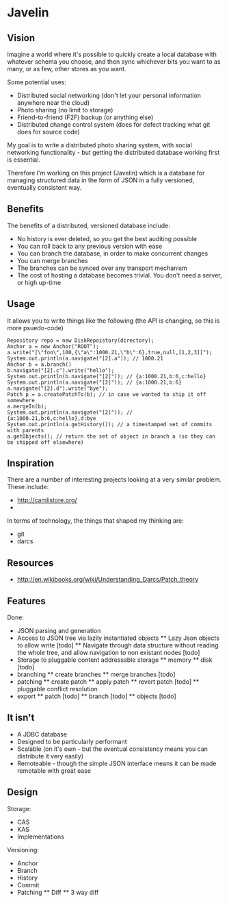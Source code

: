Javelin
=======

Vision
------

Imagine a world where it's possible to quickly create a local database with whatever schema you choose, and then sync 
whichever bits you want to as many, or as few, other stores as you want.

Some potential uses:

* Distributed social networking (don't let your personal information anywhere near the cloud)
* Photo sharing (no limit to storage)
* Friend-to-friend (F2F) backup (or anything else)
* Distributed change control system (does for defect tracking what git does for source code)

My goal is to write a distributed photo sharing system, with social networking functionality - but getting the distributed 
database working first is essential. 

Therefore I'm working on this project (Javelin) which is a database for managing structured data in the form of JSON 
in a fully versioned, eventually consistent way.

Benefits
--------

The benefits of a distributed, versioned database include:

* No history is ever deleted, so you get the best auditing possible
* You can roll back to any previous version with ease
* You can branch the database, in order to make concurrent changes
* You can merge branches 
* The branches can be synced over any transport mechanism
* The cost of hosting a database becomes trivial. You don't need a server, or high up-time

Usage
------

It allows you to write things like the following (the API is changing, so this is more psuedo-code)

    Repository repo = new DiskRepoistory(directory);
    Anchor a = new Anchor("ROOT");
    a.write("[\"foo\",100,{\"a\":1000.21,\"b\":6},true,null,[1,2,3]]");
    System.out.println(a.navigate("[2].a")); // 1000.21
    Anchor b = a.branch()
    b.navigate("[2].c").write("hello");
    System.out.println(b.navigate("[2]")); // {a:1000.21,b:6,c:hello}
	System.out.println(a.navigate("[2]")); // {a:1000.21,b:6}
	a.navigate("[2].d").write("bye");
    Patch p = a.createPatchTo(b); // in case we wanted to ship it off somewhere
    a.mergeIn(b);
    System.out.println(a.navigate("[2]")); // {a:1000.21,b:6,c:hello},d:bye   
    System.out.println(a.getHistory()); // a timestamped set of commits with parents
    a.getObjects(); // return the set of object in branch a (so they can be shipped off elsewhere)
    
Inspiration
-----------

There are a number of interesting projects looking at a very similar problem. These include:

* http://camlistore.org/
* <need to look these up>

In terms of technology, the things that shaped my thinking are:

* git
* darcs


Resources
---------

* http://en.wikibooks.org/wiki/Understanding_Darcs/Patch_theory
    
Features
--------

Done:

* JSON parsing and generation
* Access to JSON tree via lazily instantiated objects
** Lazy Json objects to allow write [todo]
** Navigate through data structure without reading the whole tree, and allow navigation to non existant nodes [todo]
* Storage to pluggable content addressable storage
** memory 
** disk [todo]
* branching
** create branches
** merge branches [todo]
* patching
** create patch
** apply patch
** revert patch [todo]
** pluggable conflict resolution
* export
** patch [todo]
** branch [todo]
** objects [todo]


It isn't
--------

* A JDBC database
* Designed to be particularly performant
* Scalable (on it's own - but the eventual consistency means you can distribute it very easily)
* Remoteable - though the simple JSON interface means it can be made remotable with great ease

Design
------

Storage:

* CAS
* KAS
* Implementations

Versioning:

* Anchor
* Branch
* History
* Commit
* Patching
** Diff
** 3 way diff

